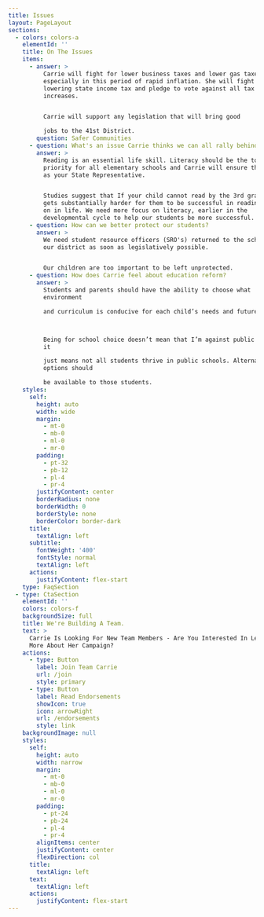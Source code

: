 ```yaml
---
title: Issues
layout: PageLayout
sections:
  - colors: colors-a
    elementId: ''
    title: On The Issues
    items:
      - answer: >
          Carrie will fight for lower business taxes and lower gas taxes -
          especially in this period of rapid inflation. She will fight for
          lowering state income tax and pledge to vote against all tax
          increases.


          Carrie will support any legislation that will bring good

          jobs to the 41st District.
        question: Safer Communities
      - question: What's an issue Carrie thinks we can all rally behind?
        answer: >
          Reading is an essential life skill. Literacy should be the top
          priority for all elementary schools and Carrie will ensure that it is
          as your State Representative. 


          Studies suggest that If your child cannot read by the 3rd grade, it
          gets substantially harder for them to be successful in reading later
          on in life. We need more focus on literacy, earlier in the
          developmental cycle to help our students be more successful.
      - question: How can we better protect our students?
        answer: >
          We need student resource officers (SRO's) returned to the schools in
          our district as soon as legislatively possible.


          Our children are too important to be left unprotected.
      - question: How does Carrie feel about education reform?
        answer: >
          Students and parents should have the ability to choose what
          environment

          and curriculum is conducive for each child’s needs and future goals.



          Being for school choice doesn’t mean that I’m against public schools,
          it

          just means not all students thrive in public schools. Alternative
          options should

          be available to those students.
    styles:
      self:
        height: auto
        width: wide
        margin:
          - mt-0
          - mb-0
          - ml-0
          - mr-0
        padding:
          - pt-32
          - pb-12
          - pl-4
          - pr-4
        justifyContent: center
        borderRadius: none
        borderWidth: 0
        borderStyle: none
        borderColor: border-dark
      title:
        textAlign: left
      subtitle:
        fontWeight: '400'
        fontStyle: normal
        textAlign: left
      actions:
        justifyContent: flex-start
    type: FaqSection
  - type: CtaSection
    elementId: ''
    colors: colors-f
    backgroundSize: full
    title: We're Building A Team.
    text: >
      Carrie Is Looking For New Team Members - Are You Interested In Learning
      More About Her Campaign?
    actions:
      - type: Button
        label: Join Team Carrie
        url: /join
        style: primary
      - type: Button
        label: Read Endorsements
        showIcon: true
        icon: arrowRight
        url: /endorsements
        style: link
    backgroundImage: null
    styles:
      self:
        height: auto
        width: narrow
        margin:
          - mt-0
          - mb-0
          - ml-0
          - mr-0
        padding:
          - pt-24
          - pb-24
          - pl-4
          - pr-4
        alignItems: center
        justifyContent: center
        flexDirection: col
      title:
        textAlign: left
      text:
        textAlign: left
      actions:
        justifyContent: flex-start
---
```

